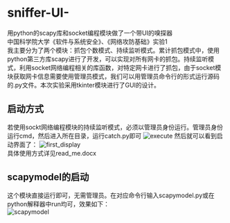 # sniffer-UI-
用python的scapy库和socket编程模块做了一个带UI的嗅探器<br>
中国科学院大学《软件与系统安全》、《网络攻防基础》实验1<br>
我主要分为了两个模块：抓包个数模式、持续监听模式。累计抓包模式中，使用python第三方库scapy进行了开发，可以实现对所有网卡的抓包。持续监听模式，利用socket网络编程相关的库函数，对特定网卡进行了抓包，由于socket模块获取网卡信息需要使用管理员模式，我们可以用管理员命令行的形式运行源码的.py文件。本次实验采用tkinter模块进行了GUI的设计。  
## 启动方式
若使用sockt网络编程模块的持续监听模式，必须以管理员身份运行。管理员身份运行cmd，然后进入所在目录，运行catch.py即可
![execute](https://user-images.githubusercontent.com/115724910/225799596-08701049-0c33-46c1-b8fe-8b574cffbda3.png)
然后就可以看到启动界面了：
![first_display](https://user-images.githubusercontent.com/115724910/225799702-befa656a-2d59-4483-be2a-6aac1fcc3e6f.png)<br>
具体使用方式详见read_me.docx<br>
## scapymodel的启动
这个模块直接运行即可，无需管理员。在对应命令行输入scapymodel.py或在python解释器中run均可，效果如下：<br>
![scapymodel](https://user-images.githubusercontent.com/115724910/229519687-0b5ce766-b85b-4776-b759-95cf6ab16b8c.png)<br>
